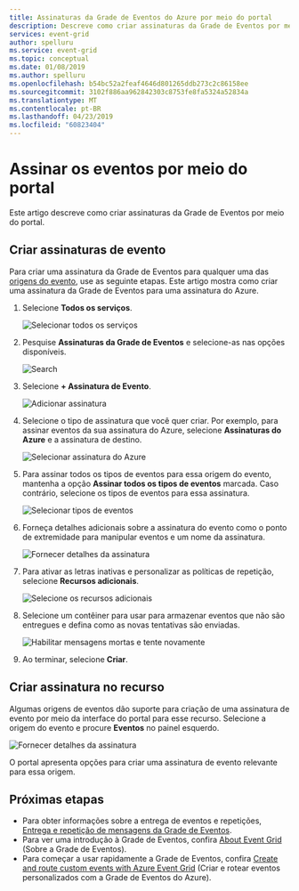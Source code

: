 ```yaml
---
title: Assinaturas da Grade de Eventos do Azure por meio do portal
description: Descreve como criar assinaturas da Grade de Eventos por meio do portal.
services: event-grid
author: spelluru
ms.service: event-grid
ms.topic: conceptual
ms.date: 01/08/2019
ms.author: spelluru
ms.openlocfilehash: b54bc52a2feaf4646d801265ddb273c2c86158ee
ms.sourcegitcommit: 3102f886aa962842303c8753fe8fa5324a52834a
ms.translationtype: MT
ms.contentlocale: pt-BR
ms.lasthandoff: 04/23/2019
ms.locfileid: "60823404"
---
```

# <a name="subscribe-to-events-through-portal"></a>Assinar os eventos por meio do portal

Este artigo descreve como criar assinaturas da Grade de Eventos por meio do portal.

## <a name="create-event-subscriptions"></a>Criar assinaturas de evento

Para criar uma assinatura da Grade de Eventos para qualquer uma das [origens do evento](event-sources.md), use as seguinte etapas. Este artigo mostra como criar uma assinatura da Grade de Eventos para uma assinatura do Azure.

1. Selecione **Todos os serviços**.

   ![Selecionar todos os serviços](./media/subscribe-through-portal/select-all-services.png)

1. Pesquise **Assinaturas da Grade de Eventos** e selecione-as nas opções disponíveis.

   ![Search](./media/subscribe-through-portal/search.png)

1. Selecione **+ Assinatura de Evento**.

   ![Adicionar assinatura](./media/subscribe-through-portal/add-subscription.png)

1. Selecione o tipo de assinatura que você quer criar. Por exemplo, para assinar eventos da sua assinatura do Azure, selecione **Assinaturas do Azure** e a assinatura de destino.

   ![Selecionar assinatura do Azure](./media/subscribe-through-portal/azure-subscription.png)

1. Para assinar todos os tipos de eventos para essa origem do evento, mantenha a opção **Assinar todos os tipos de eventos** marcada. Caso contrário, selecione os tipos de eventos para essa assinatura.

   ![Selecionar tipos de eventos](./media/subscribe-through-portal/select-event-types.png)

1. Forneça detalhes adicionais sobre a assinatura do evento como o ponto de extremidade para manipular eventos e um nome da assinatura.

   ![Fornecer detalhes da assinatura](./media/subscribe-through-portal/provide-subscription-details.png)

1. Para ativar as letras inativas e personalizar as políticas de repetição, selecione **Recursos adicionais**.

   ![Selecione os recursos adicionais](./media/subscribe-through-portal/select-additional-features.png)

1. Selecione um contêiner para usar para armazenar eventos que não são entregues e defina como as novas tentativas são enviadas.

   ![Habilitar mensagens mortas e tente novamente](./media/subscribe-through-portal/set-deadletter-retry.png)

1. Ao terminar, selecione **Criar**.

## <a name="create-subscription-on-resource"></a>Criar assinatura no recurso

Algumas origens de eventos dão suporte para criação de uma assinatura de evento por meio da interface do portal para esse recurso. Selecione a origem do evento e procure **Eventos** no painel esquerdo.

![Fornecer detalhes da assinatura](./media/subscribe-through-portal/resource-events.png)

O portal apresenta opções para criar uma assinatura de evento relevante para essa origem.

## <a name="next-steps"></a>Próximas etapas

* Para obter informações sobre a entrega de eventos e repetições, [Entrega e repetição de mensagens da Grade de Eventos](delivery-and-retry.md).
* Para ver uma introdução à Grade de Eventos, confira [About Event Grid](overview.md) (Sobre a Grade de Eventos).
* Para começar a usar rapidamente a Grade de Eventos, confira [Create and route custom events with Azure Event Grid](custom-event-quickstart.md) (Criar e rotear eventos personalizados com a Grade de Eventos do Azure).
